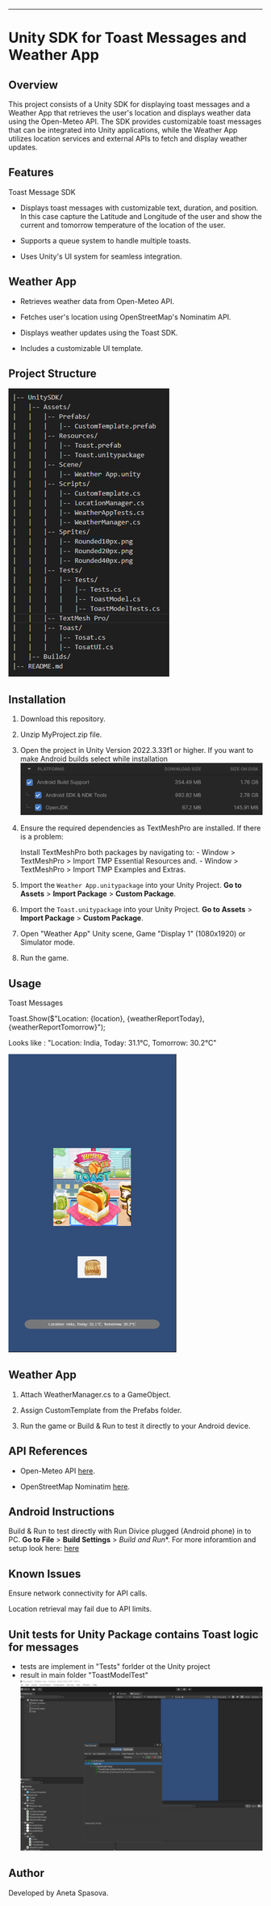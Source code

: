 
________________________________________________________________________________


# Unity SDK for Toast Messages and Weather App

## Overview

This project consists of a Unity SDK for displaying toast messages and a Weather App that retrieves the user's location and displays weather data using the Open-Meteo API. The SDK provides customizable toast messages that can be integrated into Unity applications, while the Weather App utilizes location services and external APIs to fetch and display weather updates. 

## Features

Toast Message SDK

- Displays toast messages with customizable text, duration, and position. In this case capture the Latitude and Longitude of the user and show the current and tomorrow temperature of the location of the user.

- Supports a queue system to handle multiple toasts.

- Uses Unity's UI system for seamless integration.

## Weather App

- Retrieves weather data from Open-Meteo API.

- Fetches user's location using OpenStreetMap's Nominatim API.

- Displays weather updates using the Toast SDK.

- Includes a customizable UI template.

## Project Structure



![alt text](project_structure.png)



## Installation

1. Download this repository.

2. Unzip MyProject.zip file.

3. Open the project in Unity Version 2022.3.33f1 or higher. If you want to make Android builds select while installation ![alt text](image.png)
   
4. Ensure the required dependencies as TextMeshPro are installed. If there is a problem:
  
     Install TextMeshPro both packages by navigating to:
        - Window > TextMeshPro > Import TMP Essential Resources and.
        - Window > TextMeshPro > Import TMP Examples and Extras.

5. Import the `Weather App.unitypackage` into your Unity Project. **Go to Assets** > **Import Package** > **Custom Package**. 

6. Import the `Toast.unitypackage` into your Unity Project. **Go to Assets** > **Import Package** > **Custom Package**.
   
7. Open "Weather App" Unity scene, Game "Display 1" (1080x1920) or Simulator mode.
   
8. Run the game.
   
  


## Usage

Toast Messages

Toast.Show($"Location: {location}, {weatherReportToday}, {weatherReportTomorrow}");

Looks like : "Location: India, Today: 31.1°C, Tomorrow: 30.2°C"


![alt text](result.png)



## Weather App

1. Attach WeatherManager.cs to a GameObject.

2. Assign CustomTemplate from the Prefabs folder.

3. Run the game or Build & Run to test it directly to your Android device.

## API References

- Open-Meteo API [here](https://open-meteo.com/en/docs#api-documentation).

- OpenStreetMap Nominatim [here](https://nominatim.openstreetmap.org/reverse?format=json).

## Android Instructions

 Build & Run to test directly with Run Divice plugged (Android phone) in to PC. **Go to File** > **Build Settings** > *Build and Run**. For more inforamtion and setup look here: [here](http://docs.unity3d.com/Manual/android-sdksetup.html)

## Known Issues

Ensure network connectivity for API calls.

Location retrieval may fail due to API limits.

## Unit tests for Unity Package contains Toast logic for messages

- tests are implement in "Tests" forlder ot the Unity project
- result in main folder "ToastModelTest" ![alt text](ToastModelTest-1.png)

## Author

Developed by Aneta Spasova.


